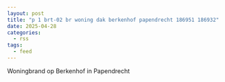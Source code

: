 ```yaml
---
layout: post
title: "p 1 brt-02 br woning dak berkenhof papendrecht 186951 186932"
date: 2025-04-28
categories: 
  - rss
tags: 
  - feed
---
```


Woningbrand op Berkenhof in Papendrecht
